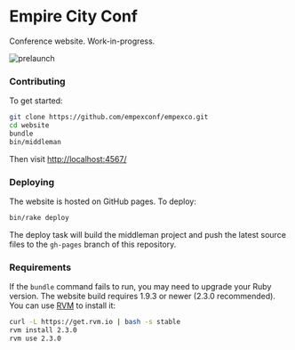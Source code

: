 # Empire City Conf

Conference website. Work-in-progress.

![prelaunch](doc/prelaunch-screenshot.png)

### Contributing

To get started:

``` sh
git clone https://github.com/empexconf/empexco.git
cd website
bundle
bin/middleman
```

Then visit [http://localhost:4567/](http://localhost:4567/)

### Deploying

The website is hosted on GitHub pages. To deploy:

```sh
bin/rake deploy
```

The deploy task will build the middleman project and push the latest source
files to the `gh-pages` branch of this repository.

### Requirements

If the `bundle` command fails to run, you may need to upgrade your Ruby version. The website build requires 1.9.3 or newer (2.3.0 recommended). You can use [RVM](https://rvm.io/) to install it:

``` sh
curl -L https://get.rvm.io | bash -s stable
rvm install 2.3.0
rvm use 2.3.0
```
